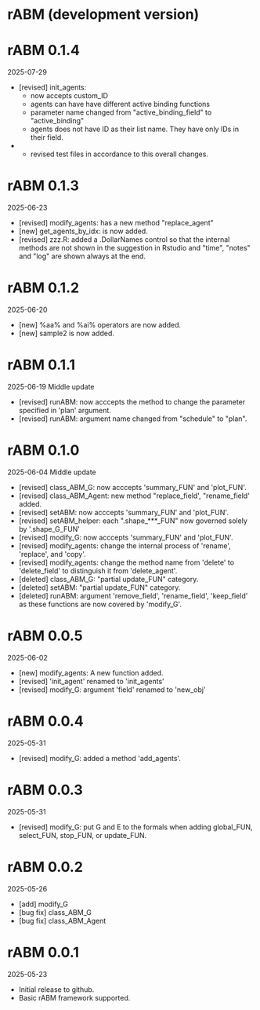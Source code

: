 # rABM (development version)

# rABM 0.1.4
2025-07-29
* [revised] init_agents: 
    - now accepts custom_ID
    - agents can have have different active binding functions
    - parameter name changed from "active_binding_field" to "active_binding"
    - agents does not have ID as their list name. They have only IDs in their field.
* - revised test files in accordance to this overall changes.
    

# rABM 0.1.3
2025-06-23
* [revised] modify_agents: has a new method "replace_agent"
* [new] get_agents_by_idx: is now added.
* [revised] zzz.R: added a .DollarNames control so that the internal methods are
not shown in the suggestion in Rstudio and "time", "notes" and "log" are shown always at the end.

# rABM 0.1.2
2025-06-20
* [new] %aa% and %ai% operators are now added.
* [new] sample2 is now added.

# rABM 0.1.1
2025-06-19
Middle update
* [revised] runABM: now acccepts the method to change the parameter specified in 'plan' argument.
* [revised] runABM: argument name changed from "schedule" to "plan".

# rABM 0.1.0
2025-06-04
Middle update
* [revised] class_ABM_G: now acccepts 'summary_FUN' and 'plot_FUN'.
* [revised] class_ABM_Agent: new method "replace_field', "rename_field' added. 
* [revised] setABM: now acccepts 'summary_FUN' and 'plot_FUN'.
* [revised] setABM_helper: each ".shape_***_FUN" now governed solely by '.shape_G_FUN'
* [revised] modify_G: now acccepts 'summary_FUN' and 'plot_FUN'.
* [revised] modify_agents: change the internal process of 'rename', 'replace', and 'copy'. 
* [revised] modify_agents: change the method name from 'delete' to 'delete_field' to distinguish it from 'delete_agent'.
* [deleted] class_ABM_G: "partial update_FUN" category. 
* [deleted] setABM:  "partial update_FUN" category.
* [deleted] runABM: argument 'remove_field', 'rename_field', 'keep_field' 
as these functions are now covered by 'modify_G'.

# rABM 0.0.5
2025-06-02
* [new] modify_agents: A new function added.
* [revised] 'init_agent' renamed to 'init_agents'
* [revised] modify_G: argument 'field' renamed to 'new_obj'

# rABM 0.0.4
2025-05-31
* [revised] modify_G: added a method 'add_agents'.

# rABM 0.0.3
2025-05-31
* [revised] modify_G: put G and E to the formals when adding global_FUN, select_FUN, stop_FUN, or update_FUN.

# rABM 0.0.2
2025-05-26
* [add] modify_G
* [bug fix] class_ABM_G
* [bug fix] class_ABM_Agent

# rABM 0.0.1
2025-05-23
* Initial release to github.
* Basic rABM framework supported.
